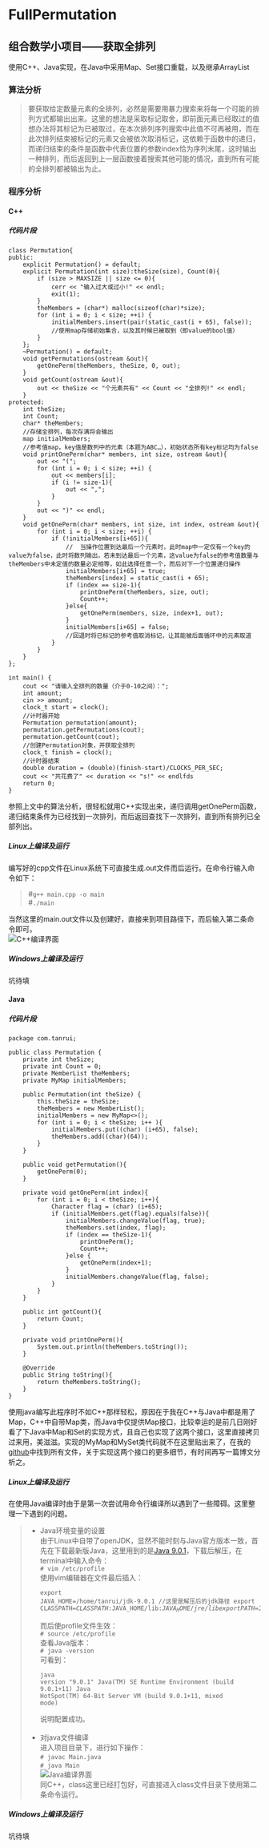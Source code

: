 # FullPermutation  
## 组合数学小项目——获取全排列
使用C++、Java实现，在Java中采用Map、Set接口重载，以及继承ArrayList
### 算法分析
> 要获取给定数量元素的全排列，必然是需要用暴力搜索来将每一个可能的排列方式都输出出来。这里的想法是采取标记取舍，即前面元素已经取过的值想办法将其标记为已被取过，在本次排列序列搜索中此值不可再被用，而在此次排列结束被标记的元素又会被依次取消标记，这依赖于函数中的递归，而递归结束的条件是函数中代表位置的参数index恰为序列末尾，这时输出一种排列，而后返回到上一层函数接着搜索其他可能的情况，直到所有可能的全排列都被输出为止。
### 程序分析
#### C++
##### 代码片段
 <pre><code>class Permutation{
public:
    explicit Permutation() = default;
    explicit Permutation(int size):theSize(size), Count(0){
        if (size > MAXSIZE || size <= 0){
            cerr << "输入过大或过小!" << endl;
            exit(1);
        }
        theMembers = (char*) malloc(sizeof(char)*size);
        for (int i = 0; i < size; ++i) {
            initialMembers.insert(pair<char, bool>(static_cast<const char &>(i + 65), false));
            //使用map存储初始集合，以及其时候已被取到（即value的bool值）
        }
    };
    ~Permutation() = default;
    void getPermutations(ostream &out){
        getOnePerm(theMembers, theSize, 0, out);
    }
    void getCount(ostream &out){
        out << theSize << "个元素共有" << Count << "全排列!" << endl;
    }
protected:
    int theSize;
    int Count;
    char* theMembers;
    //存储全排列，每次存满将会输出
    map<char, bool> initialMembers;
    //参考值map，key值是数列中的元素（本题为ABC…），初始状态所有key标记均为false
    void printOnePerm(char* members, int size, ostream &out){
        out << "(";
        for (int i = 0; i < size; ++i) {
            out << members[i];
            if (i != size-1){
                out << ",";
            }
        }
        out << ")" << endl;
    }
    void getOnePerm(char* members, int size, int index, ostream &out){
        for (int i = 0; i < size; ++i) {
            if (!initialMembers[i+65]){
                //  当操作位置到达最后一个元素时，此时map中一定仅有一个key的value为false，此时将数列输出，若未到达最后一个元素，这value为false的参考值数量与theMembers中未定值的数量必定相等，如此选择任意一个，而后对下一个位置递归操作
                initialMembers[i+65] = true;
                theMembers[index] = static_cast<char>(i + 65);
                if (index == size-1){
                    printOnePerm(theMembers, size, out);
                    Count++;
                }else{
                    getOnePerm(members, size, index+1, out);
                }
                initialMembers[i+65] = false;
                //回退时将已标记的参考值取消标记，让其能被后面循环中的元素取道
            }
        }
    }
};

int main() {
    cout << "请输入全排列的数量（介于0-10之间）：";
    int amount;
    cin >> amount;
    clock_t start = clock();
    //计时器开始
    Permutation permutation(amount);
    permutation.getPermutations(cout);
    permutation.getCount(cout);
    //创建Permutation对象，并获取全排列
    clock_t finish = clock();
    //计时器结束
    double duration = (double)(finish-start)/CLOCKS_PER_SEC;
    cout << "共花费了" << duration << "s!" << endlfds
    return 0;
}
</code></pre>

参照上文中的算法分析，很轻松就用C++实现出来，递归调用getOnePerm函数，递归结束条件为已经找到一次排列，而后返回查找下一次排列，直到所有排列已全部列出。
##### Linux上编译及运行
编写好的cpp文件在Linux系统下可直接生成.out文件而后运行。在命令行输入命令如下：
> #`g++ main.cpp -o main`<br/>
> #`./main`<br/>

当然这里的main.out文件以及创建好，直接来到项目路径下，而后输入第二条命令即可。<br/>
![C++编译界面]()
##### Windows上编译及运行
坑待填
#### Java
##### 代码片段
<pre><code>package com.tanrui;

public class Permutation {
    private int theSize;
    private int Count = 0;
    private MemberList theMembers;
    private MyMap<Character, Boolean> initialMembers;

    public Permutation(int theSize) {
        this.theSize = theSize;
        theMembers = new MemberList();
        initialMembers = new MyMap<>();
        for (int i = 0; i < theSize; i++ ){
            initialMembers.put((char) (i+65), false);
            theMembers.add((char)(64));
        }
    }

    public void getPermutation(){
        getOnePerm(0);
    }

    private void getOnePerm(int index){
        for (int i = 0; i < theSize; i++){
            Character flag = (char) (i+65);
            if (initialMembers.get(flag).equals(false)){
                initialMembers.changeValue(flag, true);
                theMembers.set(index, flag);
                if (index == theSize-1){
                    printOnePerm();
                    Count++;
                }else {
                    getOnePerm(index+1);
                }
                initialMembers.changeValue(flag, false);
            }
        }
    }

    public int getCount(){
        return Count;
    }

    private void printOnePerm(){
        System.out.println(theMembers.toString());
    }

    @Override
    public String toString(){
        return theMembers.toString();
    }
}
</code></pre>

使用java编写此程序时不如C++那样轻松，原因在于我在C++与Java中都是用了Map，C++中自带Map类，而Java中仅提供Map接口，比较幸运的是前几日刚好看了下Java中Map和Set的实现方式，且自己也实现了这两个接口，这里直接拷贝过来用，美滋滋。实现的MyMap和MySet类代码就不在这里贴出来了，在我的[github](https://github.com/RuiTan/FullPermutation/)中找到所有文件，关于实现这两个接口的更多细节，有时间再写一篇博文分析之。
##### Linux上编译及运行
在使用Java编译时由于是第一次尝试用命令行编译所以遇到了一些障碍。这里整理一下遇到的问题。

> - Java环境变量的设置<br/>由于Linux中自带了openJDK，显然不能时刻与Java官方版本一致，首先在下载最新版Java，这里用到的是[Java 9.0.1]()，下载后解压，在terminal中输入命令：<br/>` # vim /etc/profile `<br/>使用vim编辑器在文件最后插入：<br/><pre><code>export JAVA_HOME=/home/tanrui/jdk-9.0.1
//这里是解压后的jdk路径
export CLASSPATH=$CLASSPATH:$JAVA_HOME/lib:$JAVA_HOME/jre/lib
export PATH=$JAVA_HOME/bin:$JAVA_HOME/jre/bin:$PATH:$HOME/bin</code></pre>
而后使profile文件生效：<br/>` # source /etc/profile `<br/>查看Java版本：<br/>` # java -version `<br/>可看到：<pre><code>java version "9.0.1"
Java(TM) SE Runtime Environment (build 9.0.1+11)
Java HotSpot(TM) 64-Bit Server VM (build 9.0.1+11, mixed mode)</code></pre>说明配置成功。<br/><br/>
> - 对java文件编译<br/>进入项目目录下，进行如下操作：<br/>` # javac Main.java `<br/>` # java Main `<br/>![Java编译界面]()<br/>同C++，class这里已经打包好，可直接进入class文件目录下使用第二条命令运行。
##### Windows上编译及运行
坑待填